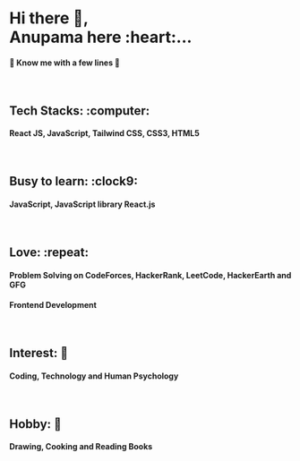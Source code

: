 <h1>Hi there 👋, <br>
Anupama here :heart:... </h1>

<h4>🤍 Know me with a few lines 🤍</h4> <br>
<h2>Tech Stacks: :computer:</h2><h4>React JS, JavaScript, Tailwind CSS, CSS3, HTML5</h4><br>
<h2>Busy to learn: :clock9:</h2><h4>JavaScript, JavaScript library React.js</h4><br>
<h2>Love: :repeat:</h2> <h4>Problem Solving on CodeForces, HackerRank, LeetCode, HackerEarth and GFG</h4><h4>Frontend Development</h4><br>
<!-- <h2>Fun fact About me: 💺	</h2> <h4>Thinking less and Doing more as time is Limited</h4><br> -->
<h2>Interest: 💖 </h2><h4>Coding, Technology and Human Psychology</h4><br>
<h2>Hobby: 💙</h2><h4>Drawing, Cooking and Reading Books</h4>
<!-- - 👯 I’m looking to collaborate on making website using React
- 🤔 I’m looking for help with Development of any real world application
- 💬 Ask me about Front-end and JavaScript
- 📫 How to reach me: LinkedIn (https://www.linkedin.com/in/anupama-halder7/)
- 😄 Pronouns: She
- ⚡ Fun fact: I do a task without thinking a lot as we have much limited time.
- 💺 Coding Profite: LeetCode (https://leetcode.com/anupamahalder7/)
- 💙 Hobby: Drawing 
- 💖 Interest: Coding, Technology, and Human psychology 
- 🤍 Passion: Work good and have peace -->
